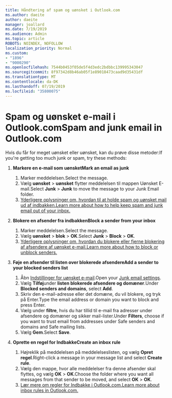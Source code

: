 ```yaml
---
title: Håndtering af spam og uønsket i Outlook.com
ms.author: daeite
author: daeite
manager: joallard
ms.date: 7/19/2019
ms.audience: Admin
ms.topic: article
ROBOTS: NOINDEX, NOFOLLOW
localization_priority: Normal
ms.custom:
- "1896"
- "9000290"
ms.openlocfilehash: 7544b0453f05de5f4d3edc2bdbbc139995343047
ms.sourcegitcommit: 8f97342d8b46ab05f1e89018473caad9d35431df
ms.translationtype: MT
ms.contentlocale: da-DK
ms.lasthandoff: 07/19/2019
ms.locfileid: "35800075"
---
```

# <a name="spam-and-junk-email-in-outlookcom"></a><span data-ttu-id="52fc1-102">Spam og uønsket e-mail i Outlook.com</span><span class="sxs-lookup"><span data-stu-id="52fc1-102">Spam and junk email in Outlook.com</span></span>

<span data-ttu-id="52fc1-103">Hvis du får for meget uønsket eller uønsket, kan du prøve disse metoder:</span><span class="sxs-lookup"><span data-stu-id="52fc1-103">If you're getting too much junk or spam, try these methods:</span></span>

1. <span data-ttu-id="52fc1-104">**Markere en e-mail som uønsket**</span><span class="sxs-lookup"><span data-stu-id="52fc1-104">**Mark an email as junk**</span></span>
    1. <span data-ttu-id="52fc1-105">Marker meddelelsen.</span><span class="sxs-lookup"><span data-stu-id="52fc1-105">Select the message.</span></span>
    1. <span data-ttu-id="52fc1-106">Vælg **uønsket** > **uønsket** flytter meddelelsen til mappen Uønsket E-mail.</span><span class="sxs-lookup"><span data-stu-id="52fc1-106">Select **Junk** > **Junk** to move the message to your Junk Email folder.</span></span>
    1. [<span data-ttu-id="52fc1-107">Yderligere oplysninger om, hvordan til at holde spam og uønsket mail ud af indbakken.</span><span class="sxs-lookup"><span data-stu-id="52fc1-107">Learn more about how to help keep spam and junk email out of your inbox.</span></span>](https://support.office.com/article/a3ece97b-82f8-4a5e-9ac3-e92fa6427ae4?wt.mc_id=Office_Outlook_com_Alchemy)

1. <span data-ttu-id="52fc1-108">**Blokere en afsender fra indbakken**</span><span class="sxs-lookup"><span data-stu-id="52fc1-108">**Block a sender from your inbox**</span></span>
    1. <span data-ttu-id="52fc1-109">Marker meddelelsen.</span><span class="sxs-lookup"><span data-stu-id="52fc1-109">Select the message.</span></span>
    1. <span data-ttu-id="52fc1-110">Vælg **uønsket** > **blok** > **OK**.</span><span class="sxs-lookup"><span data-stu-id="52fc1-110">Select **Junk** > **Block** > **OK**.</span></span>
    1. [<span data-ttu-id="52fc1-111">Yderligere oplysninger om, hvordan du blokere eller fjerne blokering af afsendere af uønsket e-mail.</span><span class="sxs-lookup"><span data-stu-id="52fc1-111">Learn more about how to block or unblock senders.</span></span>](https://support.office.com/article/afba1c94-77bb-4f50-8b85-057cf52f4d5e?wt.mc_id=Office_Outlook_com_Alchemy)

1. <span data-ttu-id="52fc1-112">**Føje en afsender til listen over blokerede afsendere**</span><span class="sxs-lookup"><span data-stu-id="52fc1-112">**Add a sender to your blocked senders list**</span></span>
    1. <span data-ttu-id="52fc1-113">Åbn [Indstillinger for uønsket e-mail](https://outlook.live.com/mail/options/mail/junkEmail/blockedSendersAndDomainsV2).</span><span class="sxs-lookup"><span data-stu-id="52fc1-113">Open your [Junk email settings](https://outlook.live.com/mail/options/mail/junkEmail/blockedSendersAndDomainsV2).</span></span>
    1. <span data-ttu-id="52fc1-114">Vælg **Tilføj**under **listen blokerede afsendere og domæner**.</span><span class="sxs-lookup"><span data-stu-id="52fc1-114">Under **Blocked senders and domains**, select **Add**.</span></span>
    1. <span data-ttu-id="52fc1-115">Skriv den e-mail-adresse eller det domæne, du vil blokere, og tryk på Enter.</span><span class="sxs-lookup"><span data-stu-id="52fc1-115">Type the email address or domain you want to block and press Enter.</span></span>
    1. <span data-ttu-id="52fc1-116">Vælg under **filtre**, hvis du har tillid til e-mail fra adresser under afsendere og domæner og sikker mail-lister.</span><span class="sxs-lookup"><span data-stu-id="52fc1-116">Under **Filters**, choose if you want to trust email from addresses under Safe senders and domains and Safe mailing lists.</span></span>
    1. <span data-ttu-id="52fc1-117">Vælg **Gem**.</span><span class="sxs-lookup"><span data-stu-id="52fc1-117">Select **Save**.</span></span>

1. <span data-ttu-id="52fc1-118">**Oprette en regel for Indbakke**</span><span class="sxs-lookup"><span data-stu-id="52fc1-118">**Create an inbox rule**</span></span>
    1. <span data-ttu-id="52fc1-119">Højreklik på meddelelsen på meddelelseslisten, og vælg **Opret regel**.</span><span class="sxs-lookup"><span data-stu-id="52fc1-119">Right-click a message in your message list and select **Create rule**.</span></span>
    1. <span data-ttu-id="52fc1-120">Vælg den mappe, hvor alle meddelelser fra denne afsender skal flyttes, og vælg **OK** > **OK**.</span><span class="sxs-lookup"><span data-stu-id="52fc1-120">Choose the folder where you want all messages from that sender to be moved, and select **OK** > **OK**.</span></span>
    1. [<span data-ttu-id="52fc1-121">Lær mere om regler for Indbakke i Outlook.com.</span><span class="sxs-lookup"><span data-stu-id="52fc1-121">Learn more about inbox rules in Outlook.com.</span></span>](https://support.office.com/article/4b094371-a5d7-49bd-8b1b-4e4896a7cc5d?wt.mc_id=Office_Outlook_com_Alchemy)